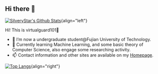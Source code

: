 ## Hi there 👋

<!--
**virtualguard101/virtualguard101** is a ✨ _special_ ✨ repository because its `README.md` (this file) appears on your GitHub profile.
-->

[![SilveryStar's Github Stats](https://github-readme-stats.vercel.app/api?username=virtualguard101&show_icons=true)](https://github.com/virtualguard101){align="left"}

Hi! This is virtualguard101👋

- 🔭 I’m now a undergraduate student@Fujian University of Technology.
- 🌱 Currently learning Machine Learning, and some basic theory of Computer Science, also engage some researching activity.
- 📫 Contact information and other sites are available on my [Homepage](https://home.virtualguard101.com/).

[![Top Langs](https://github-readme-stats.vercel.app/api/top-langs/?username=virtualguard101&layout=compact)](https://github.com/virtualguard101){align="right"}

